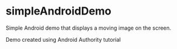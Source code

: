 # simpleAndroidDemo
Simple Android demo that displays a moving image on the screen.

Demo created using Android Authority tutorial
